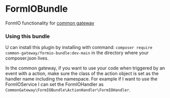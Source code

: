 # FormIOBundle
FormIO functionality for [common gateway](https://github.com/ConductionNL/commonground-gateway)


### Using this bundle
U can install this plugin by installing with command:
`composer require common-gateway/formio-bundle:dev-main`
in the directory where your composer.json lives.


In the common gateway, if you want to use your code when triggered by an event with a action, make sure the class of the action object is set as the handler name including the namespace. For example if I want to use the FormIOService I can set the FormIOHandler as `CommonGateway\FormIOBundle\ActionHandler\FormIOHandler`.
